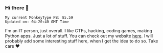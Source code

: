 ### Hi there 👋
<!-- PB START -->
```
My current MonkeyType PB: 85.59
Updated on: 04:20:40 GMT Time
```
<!-- PB END -->
I'm an IT person, just overall. I like CTFs, hacking, coding games, making Python apps. Just a lot of stuff.
You can check out my website [here](https://skill3472.github.io/).
I will probably add some interesting stuff here, when I get the idea to do so. Take care ❤️
